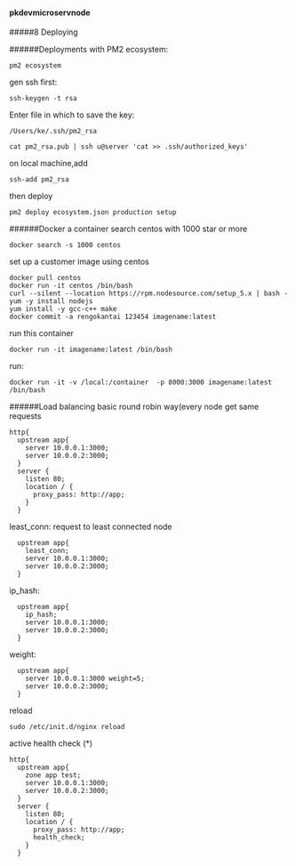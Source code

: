 #### pkdevmicroservnode

#####8 Deploying

######Deployments with PM2
ecosystem:
```
pm2 ecosystem
```
gen ssh first:
```
ssh-keygen -t rsa
```
Enter file in which to save the key:
```
/Users/ke/.ssh/pm2_rsa
```
```
cat pm2_rsa.pub | ssh u@server 'cat >> .ssh/authorized_keys'
```
on local machine,add
```
ssh-add pm2_rsa
```
then deploy
```
pm2 deploy ecosystem.json production setup
```
######Docker a container
search centos with 1000 star or more
```
docker search -s 1000 centos
```

set up a customer image using centos
```
docker pull centos
docker run -it centos /bin/bash
curl --silent --location https://rpm.nodesource.com/setup_5.x | bash -
yum -y install nodejs
yum install -y gcc-c++ make
docker commit -a rengokantai 123454 imagename:latest
```

run this container
```
docker run -it imagename:latest /bin/bash
```
run:
```
docker run -it -v /local:/container  -p 8000:3000 imagename:latest /bin/bash
```

######Load balancing
basic round robin way(every node get same requests
```
http{
  upstream app{
    server 10.0.0.1:3000;
    server 10.0.0.2:3000;
  }
  server {
    listen 80;
    location / {
      proxy_pass: http://app;
    }
  }
```
least_conn: request to least connected node
```
  upstream app{
    least_conn;
    server 10.0.0.1:3000;
    server 10.0.0.2:3000;
  }
```
ip_hash:
```
  upstream app{
    ip_hash;
    server 10.0.0.1:3000;
    server 10.0.0.2:3000;
  }
```
weight:
```
  upstream app{
    server 10.0.0.1:3000 weight=5;
    server 10.0.0.2:3000;
  }
```
reload
```
sudo /etc/init.d/nginx reload
```
active health check (*)
```
http{
  upstream app{
    zone app test;
    server 10.0.0.1:3000;
    server 10.0.0.2:3000;
  }
  server {
    listen 80;
    location / {
      proxy_pass: http://app;
      health_check;
    }
  }
```
